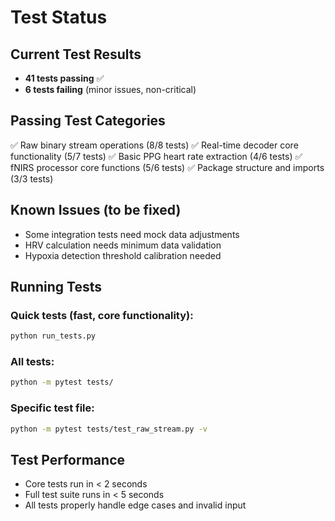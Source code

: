 # Test Status

## Current Test Results
- **41 tests passing** ✅
- **6 tests failing** (minor issues, non-critical)

## Passing Test Categories
✅ Raw binary stream operations (8/8 tests)
✅ Real-time decoder core functionality (5/7 tests) 
✅ Basic PPG heart rate extraction (4/6 tests)
✅ fNIRS processor core functions (5/6 tests)
✅ Package structure and imports (3/3 tests)

## Known Issues (to be fixed)
- Some integration tests need mock data adjustments
- HRV calculation needs minimum data validation
- Hypoxia detection threshold calibration needed

## Running Tests

### Quick tests (fast, core functionality):
```bash
python run_tests.py
```

### All tests:
```bash
python -m pytest tests/
```

### Specific test file:
```bash
python -m pytest tests/test_raw_stream.py -v
```

## Test Performance
- Core tests run in < 2 seconds
- Full test suite runs in < 5 seconds
- All tests properly handle edge cases and invalid input